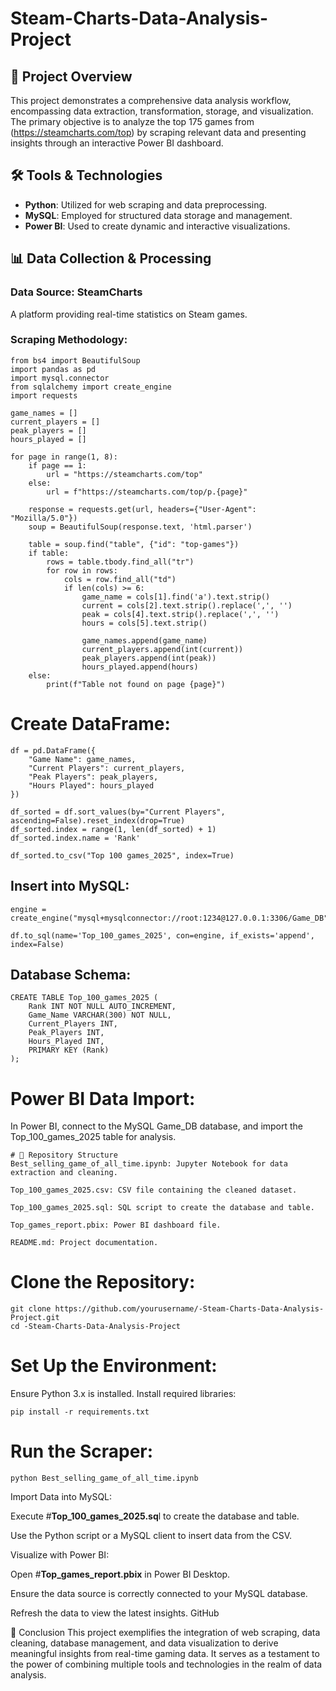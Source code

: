 # Steam-Charts-Data-Analysis-Project

## 📌 Project Overview
This project demonstrates a comprehensive data analysis workflow, encompassing data extraction, transformation, storage, and visualization. 
The primary objective is to analyze the top 175 games from (https://steamcharts.com/top) by scraping relevant data and presenting insights through an interactive Power BI dashboard.

## 🛠️ Tools & Technologies
- **Python**: Utilized for web scraping and data preprocessing.
- **MySQL**: Employed for structured data storage and management.
- **Power BI**: Used to create dynamic and interactive visualizations.

## 📊 Data Collection & Processing
### Data Source: SteamCharts
A platform providing real-time statistics on Steam games.

### Scraping Methodology:
```
from bs4 import BeautifulSoup
import pandas as pd
import mysql.connector
from sqlalchemy import create_engine
import requests

game_names = []
current_players = []
peak_players = []
hours_played = []

for page in range(1, 8):
    if page == 1:
        url = "https://steamcharts.com/top"
    else:
        url = f"https://steamcharts.com/top/p.{page}"

    response = requests.get(url, headers={"User-Agent": "Mozilla/5.0"})
    soup = BeautifulSoup(response.text, 'html.parser')

    table = soup.find("table", {"id": "top-games"})
    if table:
        rows = table.tbody.find_all("tr")
        for row in rows:
            cols = row.find_all("td")
            if len(cols) >= 6:
                game_name = cols[1].find('a').text.strip()
                current = cols[2].text.strip().replace(',', '')
                peak = cols[4].text.strip().replace(',', '')
                hours = cols[5].text.strip()

                game_names.append(game_name)
                current_players.append(int(current))
                peak_players.append(int(peak))
                hours_played.append(hours)
    else:
        print(f"Table not found on page {page}")
```
#  Create DataFrame:
```
df = pd.DataFrame({
    "Game Name": game_names,
    "Current Players": current_players,
    "Peak Players": peak_players,
    "Hours Played": hours_played
})

df_sorted = df.sort_values(by="Current Players", ascending=False).reset_index(drop=True)
df_sorted.index = range(1, len(df_sorted) + 1)
df_sorted.index.name = 'Rank'

df_sorted.to_csv("Top 100 games_2025", index=True)

```
## Insert into MySQL:
```
engine = create_engine("mysql+mysqlconnector://root:1234@127.0.0.1:3306/Game_DB")

df.to_sql(name='Top_100_games_2025', con=engine, if_exists='append', index=False)
```
## Database Schema:
```
CREATE TABLE Top_100_games_2025 (
    Rank INT NOT NULL AUTO_INCREMENT,
    Game_Name VARCHAR(300) NOT NULL,
    Current_Players INT,
    Peak_Players INT,
    Hours_Played INT,
    PRIMARY KEY (Rank)
);

```
# Power BI Data Import:
In Power BI, connect to the MySQL Game_DB database, and import the Top_100_games_2025 table for analysis.

```
# 📁 Repository Structure
Best_selling_game_of_all_time.ipynb: Jupyter Notebook for data extraction and cleaning.

Top_100_games_2025.csv: CSV file containing the cleaned dataset.

Top_100_games_2025.sql: SQL script to create the database and table.

Top_games_report.pbix: Power BI dashboard file.

README.md: Project documentation.

```
# Clone the Repository:
```
git clone https://github.com/yourusername/-Steam-Charts-Data-Analysis-Project.git
cd -Steam-Charts-Data-Analysis-Project
```
# Set Up the Environment:

Ensure Python 3.x is installed.
Install required libraries:
```
pip install -r requirements.txt
```
# Run the Scraper:
```
python Best_selling_game_of_all_time.ipynb

```
Import Data into MySQL:

Execute #**Top_100_games_2025.sq**l to create the database and table.

Use the Python script or a MySQL client to insert data from the CSV.​

Visualize with Power BI:

Open #**Top_games_report.pbix** in Power BI Desktop.

Ensure the data source is correctly connected to your MySQL database.

Refresh the data to view the latest insights.​
GitHub

📌 Conclusion
This project exemplifies the integration of web scraping, data cleaning, database management, and data visualization to derive meaningful insights from real-time gaming data. It serves as a testament to the power of combining multiple tools and technologies in the realm of data analysis.​







